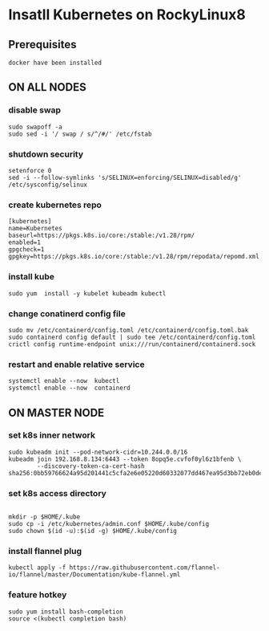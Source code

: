 # Insatll Kubernetes on RockyLinux8 
## Prerequisites 
    docker have been installed 

## ON ALL NODES
### disable swap   
``` 
sudo swapoff -a
sudo sed -i '/ swap / s/^/#/' /etc/fstab
``` 
### shutdown security  
``` 
setenforce 0
sed -i --follow-symlinks 's/SELINUX=enforcing/SELINUX=disabled/g' /etc/sysconfig/selinux
```
### create kubernetes repo  
```
[kubernetes]
name=Kubernetes
baseurl=https://pkgs.k8s.io/core:/stable:/v1.28/rpm/
enabled=1
gpgcheck=1
gpgkey=https://pkgs.k8s.io/core:/stable:/v1.28/rpm/repodata/repomd.xml.key
```
### install kube  
```
sudo yum  install -y kubelet kubeadm kubectl
```
### change conatinerd config file 
```
sudo mv /etc/containerd/config.toml /etc/containerd/config.toml.bak
sudo containerd config default | sudo tee /etc/containerd/config.toml
crictl config runtime-endpoint unix:///run/containerd/containerd.sock
```
### restart and enable relative service 
```
systemctl enable --now  kubectl 
systemctl enable --now  containerd   
```
### 

## ON MASTER NODE 
### set k8s inner network 
```
sudo kubeadm init --pod-network-cidr=10.244.0.0/16
kubeadm join 192.168.8.134:6443 --token 8opq5e.cvfof0yl6z1bfenb \
        --discovery-token-ca-cert-hash sha256:0bb59766624a95d201441c5cfa2e6e05220d60332077dd467ea95d3bb72eb0de

```
### set k8s access directory 
```

mkdir -p $HOME/.kube
sudo cp -i /etc/kubernetes/admin.conf $HOME/.kube/config
sudo chown $(id -u):$(id -g) $HOME/.kube/config
```
### install flannel plug 
 ```
 kubectl apply -f https://raw.githubusercontent.com/flannel-io/flannel/master/Documentation/kube-flannel.yml
```
### feature hotkey 
```
sudo yum install bash-completion
source <(kubectl completion bash)
```







